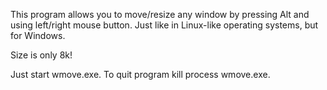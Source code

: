 This program allows you to move/resize any window by pressing Alt and using left/right mouse button.
Just like in Linux-like operating systems, but for Windows.

Size is only 8k!

Just start wmove.exe.
To quit program kill process wmove.exe.
